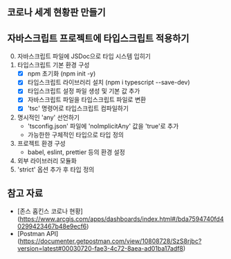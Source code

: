 ## 코로나 세계 현황판 만들기

## 자바스크립트 프로젝트에 타입스크립트 적용하기

0. 자바스크립트 파일에 JSDoc으로 타입 시스템 입히기
1. 타입스크립트 기본 환경 구성
    - [X] npm 초기화 (npm init -y)
    - [X] 타입스크립트 라이브러리 설치 (npm i typescript --save-dev)
    - [X] 타입스크립트 설정 파일 생성 및 기본 값 추가
    - [X] 자바스크립트 파일을 타입스크립트 파일로 변환
    - [X] 'tsc' 명령어로 타입스크립트 컴파일하기
2. 명시적인 'any' 선언하기
    - 'tsconfig.json' 파일에 'noImplicitAny' 값을 'true'로 추가
    - 가능한한 구체적인 타입으로 타입 정의
3. 프로젝트 환경 구성
    - babel, eslint, prettier 등의 환경 설정
4. 외부 라이브러리 모듈화
5. 'strict' 옵션 추가 후 타입 정의

## 참고 자료
- [존스 홉킨스 코로나 현황] 
(https://www.arcgis.com/apps/dashboards/index.html#/bda7594740fd40299423467b48e9ecf6)
- [Postman API] 
(https://documenter.getpostman.com/view/10808728/SzS8rjbc?version=latest#00030720-fae3-4c72-8aea-ad01ba17adf8)